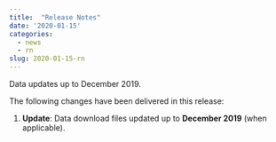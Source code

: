 ```yaml
---
title:  "Release Notes"
date: '2020-01-15'
categories:
  - news
  - rn
slug: 2020-01-15-rn
---
```



Data updates up to December 2019.

The following changes have been delivered in this release:

1. **Update**: Data download files updated up to **December 2019** (when applicable).